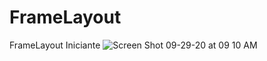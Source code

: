 # FrameLayout
FrameLayout Iniciante
![Screen Shot 09-29-20 at 09 10 AM](https://user-images.githubusercontent.com/69824139/94556537-9fa65d80-0233-11eb-8ef0-0c788652ce6d.PNG)


